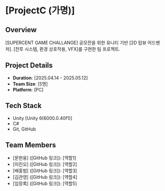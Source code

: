 # [ProjectC (가명)]

## Overview
[SUPERCENT GAME CHALLANGE] 공모전을 위한 유니티 기반 [2D 탑뷰 어드벤처]. [전투 시스템, 환경 상호작용, VFX]를 구현한 팀 프로젝트.

## Project Details
- **Duration**: [2025.04.14 - 2025.05.12]
- **Team Size**: [5명]
- **Platform**: [PC]

## Tech Stack
- Unity [Unity 6(6000.0.40f1)]
- C#
- Git, GitHub

## Team Members
- [문현웅] ([GitHub 링크]): [역할1]
- [이진오] ([GitHub 링크]): [역할2]
- [배홍범] ([GitHub 링크]): [역할3]
- [김관영] ([GitHub 링크]): [역할4]
- [임장록] ([GitHub 링크]): [역할5]
